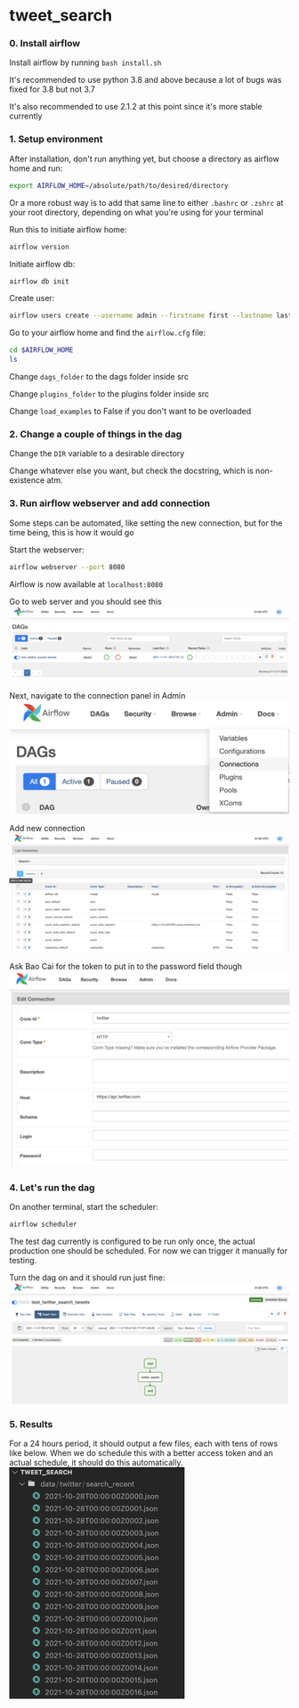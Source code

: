 # tweet_search

### 0. Install airflow
Install airflow by running `bash install.sh`

It's recommended to use python 3.8 and above because a lot of bugs was fixed for 3.8 but not 3.7

It's also recommended to use 2.1.2 at this point since it's more stable currently

### 1. Setup environment
After installation, don't run anything yet, but choose a directory as airflow home and run:

```bash
export AIRFLOW_HOME=/absolute/path/to/desired/directory
```

Or a more robust way is to add that same line to either `.bashrc` or `.zshrc` at your root directory, depending on what you're using for your terminal

Run this to initiate airflow home:
```bash
airflow version
```

Initiate airflow db:
```bash
airflow db init
```

Create user:
```bash
airflow users create --username admin --firstname first --lastname last --role Admin --email first.last@domain.com
```

Go to your airflow home and find the `airflow.cfg` file:
```bash
cd $AIRFLOW_HOME
ls
```

Change `dags_folder` to the dags folder inside src

Change `plugins_folder` to the plugins folder inside src

Change `load_examples` to False if you don't want to be overloaded

### 2. Change a couple of things in the dag
Change the `DIR` variable to a desirable directory

Change whatever else you want, but check the docstring, which is non-existence atm.

### 3. Run airflow webserver and add connection
Some steps can be automated, like setting the new connection, but for the time being, this is how it would go

Start the webserver:
```bash
airflow webserver --port 8080
```
Airflow is now available at `localhost:8080`

Go to web server and you should see this
![landing-page](images/landing.png)

Next, navigate to the connection panel in Admin
![connections](images/connections.png)

Add new connection
![add-new](images/add-new-conn.png)

Ask Bao Cai for the token to put in to the password field though
![add-twitter](images/add-twitter.png)

### 4. Let's run the dag
On another terminal, start the scheduler:
```bash
airflow scheduler
```

The test dag currently is configured to be run only once, the actual production one should be scheduled. For now we can trigger it manually for testing.

Turn the dag on and it should run just fine:
![dag-run](images/dag-view.png)

### 5. Results
For a 24 hours period, it should output a few files, each with tens of rows like below. When we do schedule this with a better access token and an actual schedule, it should do this automatically.
![results](images/results.png)
